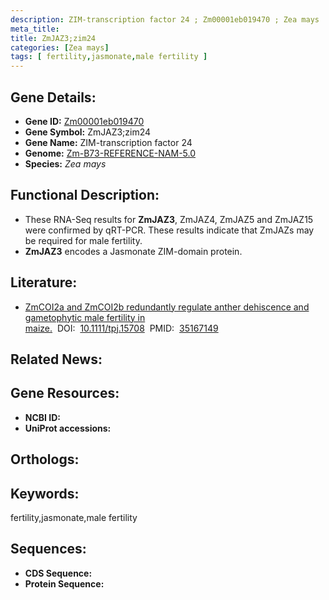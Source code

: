 ```yaml
---
description: ZIM-transcription factor 24 ; Zm00001eb019470 ; Zea mays
meta_title:
title: ZmJAZ3;zim24
categories: [Zea mays]
tags: [ fertility,jasmonate,male fertility ]
---
```


## Gene Details:
- **Gene ID:**	[Zm00001eb019470]()
- **Gene Symbol:** ZmJAZ3;zim24
- **Gene Name:** ZIM-transcription factor 24
- **Genome:** [Zm-B73-REFERENCE-NAM-5.0]()
- **Species:** *Zea mays*

## Functional Description:
   - These RNA-Seq results for **ZmJAZ3**, ZmJAZ4, ZmJAZ5 and ZmJAZ15 were confirmed by qRT-PCR. These results indicate that ZmJAZs may be required for male fertility.
   - **ZmJAZ3** encodes a Jasmonate ZIM-domain protein.

## Literature:
   - [ZmCOI2a and ZmCOI2b redundantly regulate anther dehiscence and gametophytic male fertility in maize.]( https://onlinelibrary.wiley.com/doi/10.1111/tpj.15708)&nbsp;&nbsp;DOI:&nbsp;&nbsp;[10.1111/tpj.15708](https://onlinelibrary.wiley.com/doi/10.1111/tpj.15708)&nbsp;&nbsp;PMID:&nbsp;&nbsp;[35167149](https://pubmed.ncbi.nlm.nih.gov/35167149/)

## Related News:

## Gene Resources:
- **NCBI ID:** [](https://www.ncbi.nlm.nih.gov/gene/?term=)
- **UniProt accessions:** [](https://www.uniprot.org/uniprotkb//entry)

## Orthologs:

## Keywords:
fertility,jasmonate,male fertility

## Sequences:
- **CDS Sequence:**
- **Protein Sequence:**
